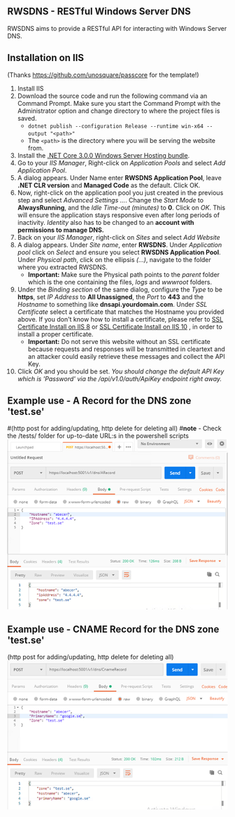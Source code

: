 ## RWSDNS - RESTful Windows Server DNS

RWSDNS aims to provide a RESTful API for interacting with Windows Server DNS.

## Installation on IIS 
(Thanks https://github.com/unosquare/passcore for the template!)

1. Install IIS
1. Download the source code and run the following command via an Command Prompt. Make sure you start the Command Prompt with the Administrator option and change directory to where the project files is saved.
    - `dotnet publish --configuration Release --runtime win-x64 --output "<path>"`
    - The `<path>` is the directory where you will be serving the website from.
1. Install the [.NET Core 3.0.0 Windows Server Hosting bundle](https://dotnet.microsoft.com/download/thank-you/dotnet-runtime-3.0.0-windows-hosting-bundle-installer).
1. Go to your *IIS Manager*, Right-click on *Application Pools* and select *Add Application Pool*.
1. A dialog appears. Under Name enter **RWSDNS Application Pool**, leave **.NET CLR version** and **Managed Code** as the default. Click OK.
1. Now, right-click on the application pool you just created in the previous step and select *Advanced Settings ...*. Change the *Start Mode* to **AlwaysRunning**, and the *Idle Time-out (minutes)* to **0**. Click on *OK*. This will ensure the application stays responsive even after long periods of inactivity. *Identity* also has to be changed to an **account with permissions to manage DNS.**
1. Back on your *IIS Manager*, right-click on *Sites* and select *Add Website*
1. A dialog appears. Under *Site name*, enter **RWSDNS**. Under *Application pool* click on *Select* and ensure you select **RWSDNS Application Pool**. Under *Physical path*, click on the ellipsis *(...)*, navigate to the folder where you extracted RWSDNS.
    - **Important:** Make sure the Physical path points to the *parent* folder which is the one containing the files, *logs* and *wwwroot* folders.
1. Under the *Binding section* of the same dialog, configure the *Type* to be **https**, set *IP Address* to **All Unassigned**, the *Port* to **443** and the *Hostname* to something like **dnsapi.yourdomain.com**. Under *SSL Certificate* select a certificate that matches the Hostname you provided above. If you don't know how to install a certificate, please refer to [SSL Certificate Install on IIS 8](https://www.digicert.com/ssl-certificate-installation-microsoft-iis-8.htm) or [SSL Certificate Install on IIS 10](https://www.digicert.com/csr-creation-ssl-installation-iis-10.htm) , in order to install a proper certificate.
    - **Important:** Do not serve this website without an SSL certificate because requests and responses will be transmitted in cleartext and an attacker could easily retrieve these messages and collect the API Key.
1. Click *OK* and you should be set. *You should change the default API Key which is 'Password' via the /api/v1.0/auth/ApiKey endpoint right away.*

## Example use - A Record for the DNS zone 'test.se'
#(http post for adding/updating, http delete for deleting all)
#**note** - Check the /tests/ folder for up-to-date URL:s in the powershell scripts
![Alt text](res/ARecord.png?raw=true "Interactive example")

## Example use - CNAME Record for the DNS zone 'test.se'
(http post for adding/updating, http delete for deleting all)
![Alt text](res/CnameRecord.png?raw=true "Interactive example")